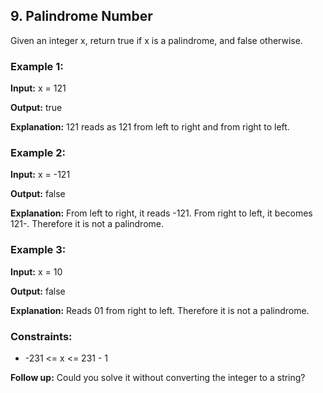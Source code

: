 ## 9. Palindrome Number

Given an integer x, return true if x is a palindrome, and false otherwise.

### Example 1:

**Input:** x = 121

**Output:** true

**Explanation:** 121 reads as 121 from left to right and from right to left.

### Example 2:

**Input:** x = -121

**Output:** false

**Explanation:** From left to right, it reads -121. From right to left, it becomes 121-. Therefore it is not a palindrome.

### Example 3:

**Input:** x = 10

**Output:** false

**Explanation:** Reads 01 from right to left. Therefore it is not a palindrome.

### Constraints:

- -231 <= x <= 231 - 1

**Follow up:** Could you solve it without converting the integer to a string?